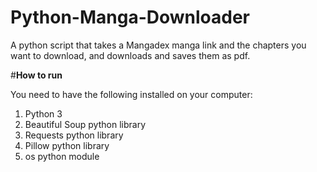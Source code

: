 # Python-Manga-Downloader
A python script that takes a Mangadex manga link and the chapters you want to download, and downloads and saves them as pdf. 

#**How to run**

You need to have the following installed on your computer:

1) Python 3
2) Beautiful Soup python library 
3) Requests python library
4) Pillow python library
5) os python module
